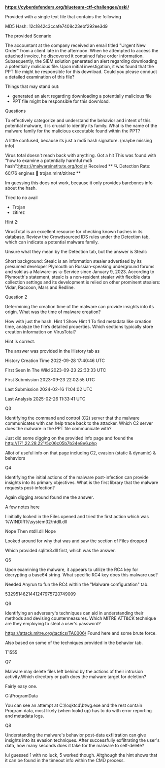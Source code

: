 **https://cyberdefenders.org/blueteam-ctf-challenges/oski/**


Provided with a single text file that contains the following 


MD5 Hash: 12c1842c3ccafe7408c23ebf292ee3d9 


The provided Scenario 

The accountant at the company received an email titled "Urgent New Order" from a client late in the afternoon. When he attempted to access the attached invoice, he discovered it contained false order information. Subsequently, the SIEM solution generated an alert regarding downloading a potentially malicious file. Upon initial investigation, it was found that the PPT file might be responsible for this download. Could you please conduct a detailed examination of this file?

Things that may stand out:

- generated an alert regarding downloading a potentially malicious file
- PPT file might be responsible for this download.


Questions

To effectively categorize and understand the behavior and intent of this potential malware, it is crucial to identify its family. What is the name of the malware family for the malicious executable found within the PPT?

A little confused, because its just a md5 hash signature. (maybe missing info)

Virus total doesn't reach back with anything. 
Got a hit
This was found with 
"how to examine a potentially harmful md5 hash":https://malwareinstitute.org/tools/
Received 
**
🔍 Detection Rate: 60/76 engines
👾 trojan.mint/zitirez
**

Im guessing this does not work, because it only provides barebones info about the hash.

Tried to no avail
- Trojan 
- zitirez

Hint 2:

VirusTotal is an excellent resource for checking known hashes in its database. Review the Crowdsourced IDS rules under the Detection tab, which can indicate a potential malware family.

Unsure what they mean by the Detection tab, but the answer is Stealc

Short background: Stealc is an information stealer advertised by its presumed developer Plymouth on Russian-speaking underground forums and sold as a Malware-as-a-Service since January 9, 2023. According to Plymouth's statement, stealc is a non-resident stealer with flexible data collection settings and its development is relied on other prominent stealers: Vidar, Raccoon, Mars and Redline.

Question 2 

Determining the creation time of the malware can provide insights into its origin. What was the time of malware creation?

How with just the hash. 
Hint 1 
Show Hint 1
To find metadata like creation time, analyze the file’s detailed properties. Which sections typically store creation information on VirusTotal?

Hint is correct.

The answer was provided in the History tab as 

History
Creation Time
2022-09-28 17:40:46 UTC
 
First Seen In The Wild
2023-09-23 22:33:33 UTC
 
First Submission
2023-09-23 22:02:55 UTC
 
Last Submission
2024-02-16 11:04:02 UTC
 
Last Analysis
2025-02-26 11:33:41 UTC

Q3 

Identifying the command and control (C2) server that the malware communicates with can help trace back to the attacker. Which C2 server does the malware in the PPT file communicate with?

Just did some digging on the provided info page and found the http://171.22.28.221/5c06c05b7b34e8e6.php

Allot of useful info on that page including 
C2, evasion (static & dynamic) & behaviors

Q4

Identifying the initial actions of the malware post-infection can provide insights into its primary objectives. What is the first library that the malware requests post-infection?

Again digging around found me the answer. 

A few notes here

I initially looked in the Files opened and tried the first action which was 
%WINDIR%\system32\ntdll.dll

Nope 
Then 
ntdll.dll
Nope

Looked around for why that was and saw the section of Files dropped

Which provided sqlite3.dll first, which was the answer. 


Q5

Upon examining the malware, it appears to utilize the RC4 key for decrypting a base64 string. What specific RC4 key does this malware use?

Needed Anyrun to fun the RC4 within the "Malware configuration" tab. 

5329514621441247975720749009

Q6

Identifying an adversary's techniques can aid in understanding their methods and devising countermeasures. Which MITRE ATT&CK technique are they employing to steal a user's password?


https://attack.mitre.org/tactics/TA0006/
Found here and some brute force.

Also based on some of the techniques provided in the behavior tab.

T1555

Q7

Malware may delete files left behind by the actions of their intrusion activity.Which directory or path does the malware target for deletion?

Fairly easy one.

C:\ProgramData

You can see an attempt at C:\loqktcd\btwg.exe and the rest contain Program data, most likely (when lookd up) has to do with error reporting and metadata logs. 


Q8 

Understanding the malware's behavior post-data exfiltration can give insights into its evasion techniques. After successfully exfiltrating the user's data, how many seconds does it take for the malware to self-delete?

lul guessed 1 with no luck, 5 worked though. Altghough the hint shows that it can be found in the timeout info within the CMD
process. 

